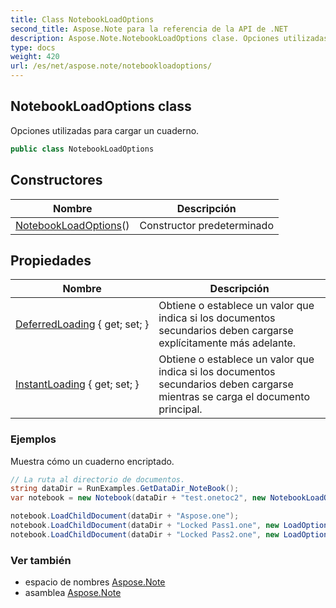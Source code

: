 ```yaml
---
title: Class NotebookLoadOptions
second_title: Aspose.Note para la referencia de la API de .NET
description: Aspose.Note.NotebookLoadOptions clase. Opciones utilizadas para cargar un cuaderno.
type: docs
weight: 420
url: /es/net/aspose.note/notebookloadoptions/
---
```

## NotebookLoadOptions class

Opciones utilizadas para cargar un cuaderno.

```csharp
public class NotebookLoadOptions
```

## Constructores

| Nombre | Descripción |
| --- | --- |
| [NotebookLoadOptions](notebookloadoptions/)() | Constructor predeterminado |

## Propiedades

| Nombre | Descripción |
| --- | --- |
| [DeferredLoading](../../aspose.note/notebookloadoptions/deferredloading/) { get; set; } | Obtiene o establece un valor que indica si los documentos secundarios deben cargarse explícitamente más adelante. |
| [InstantLoading](../../aspose.note/notebookloadoptions/instantloading/) { get; set; } | Obtiene o establece un valor que indica si los documentos secundarios deben cargarse mientras se carga el documento principal. |

### Ejemplos

Muestra cómo un cuaderno encriptado.

```csharp
// La ruta al directorio de documentos.
string dataDir = RunExamples.GetDataDir_NoteBook();
var notebook = new Notebook(dataDir + "test.onetoc2", new NotebookLoadOptions() { DeferredLoading = true });

notebook.LoadChildDocument(dataDir + "Aspose.one");  
notebook.LoadChildDocument(dataDir + "Locked Pass1.one", new LoadOptions() { DocumentPassword = "pass" });
notebook.LoadChildDocument(dataDir + "Locked Pass2.one", new LoadOptions() { DocumentPassword = "pass2" });
```

### Ver también

* espacio de nombres [Aspose.Note](../../aspose.note/)
* asamblea [Aspose.Note](../../)


